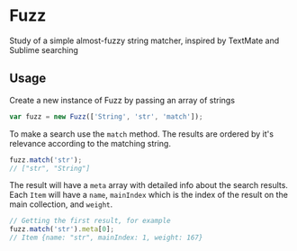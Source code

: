 # Fuzz

Study of a simple almost-fuzzy string matcher, inspired by TextMate and Sublime searching

## Usage

Create a new instance of Fuzz by passing an array of strings

```javascript
var fuzz = new Fuzz(['String', 'str', 'match']);
```

To make a search use the `match` method. The results are ordered by it's relevance according to the matching string.

```javascript
fuzz.match('str');
// ["str", "String"]
```

The result will have a `meta` array with detailed info about the
search results. Each `Item` will have a `name`, `mainIndex` which is the index of the result on the main collection, and `weight`.

```javascript
// Getting the first result, for example
fuzz.match('str').meta[0];
// Item {name: "str", mainIndex: 1, weight: 167}
```
